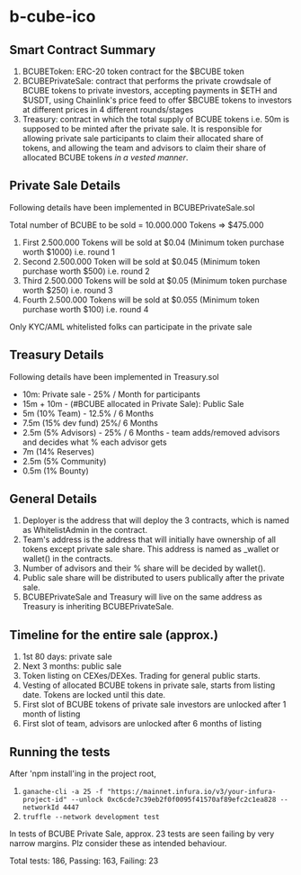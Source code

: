 # b-cube-ico

## Smart Contract Summary

1. BCUBEToken: ERC-20 token contract for the $BCUBE token
2. BCUBEPrivateSale: contract that performs the private crowdsale of BCUBE tokens to private investors, accepting payments in $ETH and $USDT, using Chainlink's price feed to offer $BCUBE tokens to investors at different prices in 4 different rounds/stages
3. Treasury: contract in which the total supply of BCUBE tokens i.e. 50m is supposed to be minted after the private sale. It is responsible for allowing private sale participants to claim their allocated share of tokens, and allowing the team and advisors to claim their share of allocated BCUBE tokens _in a vested manner_.

## Private Sale Details

Following details have been implemented in BCUBEPrivateSale.sol

Total number of BCUBE to be sold = 10.000.000 Tokens => $475.000

1. First 2.500.000 Tokens will be sold at $0.04 (Minimum token purchase worth $1000) i.e. round 1
2. Second 2.500.000 Token will be sold at $0.045 (Minimum token purchase worth $500) i.e. round 2
3. Third 2.500.000 Tokens will be sold at $0.05 (Minimum token purchase worth $250) i.e. round 3
4. Fourth 2.500.000 Tokens will be sold at $0.055 (Minimum token purchase worth $100) i.e. round 4

Only KYC/AML whitelisted folks can participate in the private sale

## Treasury Details

Following details have been implemented in Treasury.sol

- 10m: Private sale - 25% / Month for participants
- 15m + 10m - (#BCUBE allocated in Private Sale): Public Sale
- 5m (10% Team) - 12.5% / 6 Months
- 7.5m (15% dev fund) 25%/ 6 Months
- 2.5m (5% Advisors) - 25% / 6 Months - team adds/removed advisors and decides what % each advisor gets
- 7m (14% Reserves)
- 2.5m (5% Community)
- 0.5m (1% Bounty)

## General Details

1. Deployer is the address that will deploy the 3 contracts, which is named as WhitelistAdmin in the contract.
2. Team's address is the address that will initially have ownership of all tokens except private sale share. This address is named as \_wallet or wallet() in the contracts.
3. Number of advisors and their % share will be decided by wallet().
4. Public sale share will be distributed to users publically after the private sale.
5. BCUBEPrivateSale and Treasury will live on the same address as Treasury is inheriting BCUBEPrivateSale.

## Timeline for the entire sale (approx.)

1. 1st 80 days: private sale
2. Next 3 months: public sale
3. Token listing on CEXes/DEXes. Trading for general public starts.
4. Vesting of allocated BCUBE tokens in private sale, starts from listing date. Tokens are locked until this date.
5. First slot of BCUBE tokens of private sale investors are unlocked after 1 month of listing
6. First slot of team, advisors are unlocked after 6 months of listing

## Running the tests

After 'npm install'ing in the project root,

1. `ganache-cli -a 25 -f "https://mainnet.infura.io/v3/your-infura-project-id" --unlock 0xc6cde7c39eb2f0f0095f41570af89efc2c1ea828 --networkId 4447`
2. `truffle --network development test`

In tests of BCUBE Private Sale, approx. 23 tests are seen failing by very narrow margins. Plz consider these as intended behaviour.

Total tests: 186,
Passing: 163,
Failing: 23
